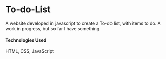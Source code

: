 # To-do-List

A website developed in javascript to create a To-do list, with items to do.
A work in progress, but so far I have something.

#### Technologies Used
HTML, CSS, JavaScript
